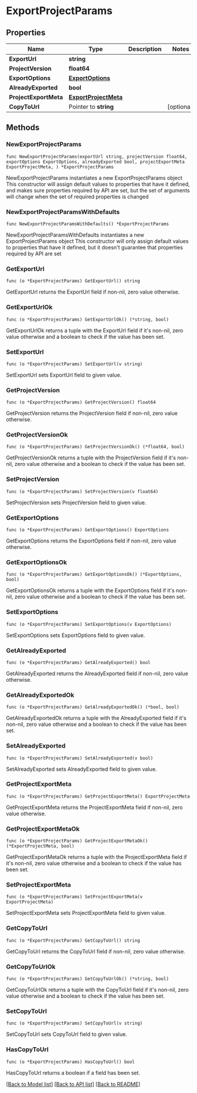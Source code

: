 # ExportProjectParams

## Properties

Name | Type | Description | Notes
------------ | ------------- | ------------- | -------------
**ExportUrl** | **string** |  | 
**ProjectVersion** | **float64** |  | 
**ExportOptions** | [**ExportOptions**](ExportOptions.md) |  | 
**AlreadyExported** | **bool** |  | 
**ProjectExportMeta** | [**ExportProjectMeta**](ExportProjectMeta.md) |  | 
**CopyToUrl** | Pointer to **string** |  | [optional] 

## Methods

### NewExportProjectParams

`func NewExportProjectParams(exportUrl string, projectVersion float64, exportOptions ExportOptions, alreadyExported bool, projectExportMeta ExportProjectMeta, ) *ExportProjectParams`

NewExportProjectParams instantiates a new ExportProjectParams object
This constructor will assign default values to properties that have it defined,
and makes sure properties required by API are set, but the set of arguments
will change when the set of required properties is changed

### NewExportProjectParamsWithDefaults

`func NewExportProjectParamsWithDefaults() *ExportProjectParams`

NewExportProjectParamsWithDefaults instantiates a new ExportProjectParams object
This constructor will only assign default values to properties that have it defined,
but it doesn't guarantee that properties required by API are set

### GetExportUrl

`func (o *ExportProjectParams) GetExportUrl() string`

GetExportUrl returns the ExportUrl field if non-nil, zero value otherwise.

### GetExportUrlOk

`func (o *ExportProjectParams) GetExportUrlOk() (*string, bool)`

GetExportUrlOk returns a tuple with the ExportUrl field if it's non-nil, zero value otherwise
and a boolean to check if the value has been set.

### SetExportUrl

`func (o *ExportProjectParams) SetExportUrl(v string)`

SetExportUrl sets ExportUrl field to given value.


### GetProjectVersion

`func (o *ExportProjectParams) GetProjectVersion() float64`

GetProjectVersion returns the ProjectVersion field if non-nil, zero value otherwise.

### GetProjectVersionOk

`func (o *ExportProjectParams) GetProjectVersionOk() (*float64, bool)`

GetProjectVersionOk returns a tuple with the ProjectVersion field if it's non-nil, zero value otherwise
and a boolean to check if the value has been set.

### SetProjectVersion

`func (o *ExportProjectParams) SetProjectVersion(v float64)`

SetProjectVersion sets ProjectVersion field to given value.


### GetExportOptions

`func (o *ExportProjectParams) GetExportOptions() ExportOptions`

GetExportOptions returns the ExportOptions field if non-nil, zero value otherwise.

### GetExportOptionsOk

`func (o *ExportProjectParams) GetExportOptionsOk() (*ExportOptions, bool)`

GetExportOptionsOk returns a tuple with the ExportOptions field if it's non-nil, zero value otherwise
and a boolean to check if the value has been set.

### SetExportOptions

`func (o *ExportProjectParams) SetExportOptions(v ExportOptions)`

SetExportOptions sets ExportOptions field to given value.


### GetAlreadyExported

`func (o *ExportProjectParams) GetAlreadyExported() bool`

GetAlreadyExported returns the AlreadyExported field if non-nil, zero value otherwise.

### GetAlreadyExportedOk

`func (o *ExportProjectParams) GetAlreadyExportedOk() (*bool, bool)`

GetAlreadyExportedOk returns a tuple with the AlreadyExported field if it's non-nil, zero value otherwise
and a boolean to check if the value has been set.

### SetAlreadyExported

`func (o *ExportProjectParams) SetAlreadyExported(v bool)`

SetAlreadyExported sets AlreadyExported field to given value.


### GetProjectExportMeta

`func (o *ExportProjectParams) GetProjectExportMeta() ExportProjectMeta`

GetProjectExportMeta returns the ProjectExportMeta field if non-nil, zero value otherwise.

### GetProjectExportMetaOk

`func (o *ExportProjectParams) GetProjectExportMetaOk() (*ExportProjectMeta, bool)`

GetProjectExportMetaOk returns a tuple with the ProjectExportMeta field if it's non-nil, zero value otherwise
and a boolean to check if the value has been set.

### SetProjectExportMeta

`func (o *ExportProjectParams) SetProjectExportMeta(v ExportProjectMeta)`

SetProjectExportMeta sets ProjectExportMeta field to given value.


### GetCopyToUrl

`func (o *ExportProjectParams) GetCopyToUrl() string`

GetCopyToUrl returns the CopyToUrl field if non-nil, zero value otherwise.

### GetCopyToUrlOk

`func (o *ExportProjectParams) GetCopyToUrlOk() (*string, bool)`

GetCopyToUrlOk returns a tuple with the CopyToUrl field if it's non-nil, zero value otherwise
and a boolean to check if the value has been set.

### SetCopyToUrl

`func (o *ExportProjectParams) SetCopyToUrl(v string)`

SetCopyToUrl sets CopyToUrl field to given value.

### HasCopyToUrl

`func (o *ExportProjectParams) HasCopyToUrl() bool`

HasCopyToUrl returns a boolean if a field has been set.


[[Back to Model list]](../README.md#documentation-for-models) [[Back to API list]](../README.md#documentation-for-api-endpoints) [[Back to README]](../README.md)


